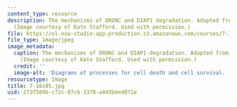 ```yaml
---
content_type: resource
description: The mechanisms of DRONC and DIAP1 degradation. Adapted from Martin, 2002.
  (Image courtesy of Kate Stafford. Used with permission.)
file: https://ol-ocw-studio-app-production.s3.amazonaws.com/courses/7-16-experimental-molecular-biology-biotechnology-ii-spring-2005/273f589bcf2c07c63378a443b6ed072a_7-16s05.jpg
file_type: image/jpeg
image_metadata:
  caption: The mechanisms of DRONC and DIAP1 degradation. Adapted from Martin, 2002.
    (Image courtesy of Kate Stafford. Used with permission.)
  credit: ''
  image-alt: 'Diagrams of processes for cell death and cell survival. '
resourcetype: Image
title: 7-16s05.jpg
uid: 273f589b-cf2c-07c6-3378-a443b6ed072a
---
```

